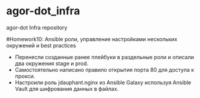 # agor-dot_infra
agor-dot Infra repository


#Homework10: Ansible роли, управление настройками нескольких окружений и best practices

- Перенесли созданные ранее плейбуки в раздельные роли и описали два окружения stage и prod.
- Самостоятельно написано правило открытия порта 80 для доступа к прокси.
- Настроили роль jdauphant.nginx из Ansible Galaxy используя Ansible Vault для шифрования данных в файлах.

